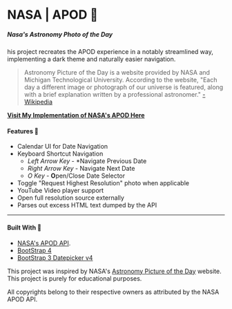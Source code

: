 # NASA | APOD 🚀
##### Nasa's Astronomy Photo of the Day

his project recreates the APOD experience in a notably streamlined way, implementing a dark theme and naturally easier navigation.

> Astronomy Picture of the Day is a website provided by NASA and Michigan Technological University. According to the website, "Each day a different image or photograph of our universe is featured, along with a brief explanation written by a professional astronomer."
[-Wikipedia](https://en.wikipedia.org/wiki/Astronomy_Picture_of_the_Day)


[**Visit My Implementation of NASA's APOD Here**](https://developerblue.github.io/NASA-Astronomy-Picture-of-the-Day/ "NASA Astronomy Picture of the Day")

#### Features 🚀
- Calendar UI for Date Navigation
- Keyboard Shortcut Navigation
	- *Left Arrow Key* - *Navigate Previous Date
	- *Right Arrow Key* - Navigate Next Date
	- *O Key* - **O**pen/Close Date Selector
- Toggle "Request Highest Resolution" photo when applicable
- YouTube Video player support
- Open full resolution source externally
- Parses out excess HTML text dumped by the API

----

#### Built With 🔧 
- [NASA's APOD API](https://api.nasa.gov/api.html#apod). 
- [BootStrap 4](https://getbootstrap.com/)
- [BootStrap 3 Datepicker v4](https://eonasdan.github.io/bootstrap-datetimepicker/)

This project was inspired by NASA's [Astronomy Picture of the Day](https://apod.nasa.gov/apod/) website. This project is purely for educational purposes.

All copyrights belong to their respective owners as attributed by the NASA APOD API.